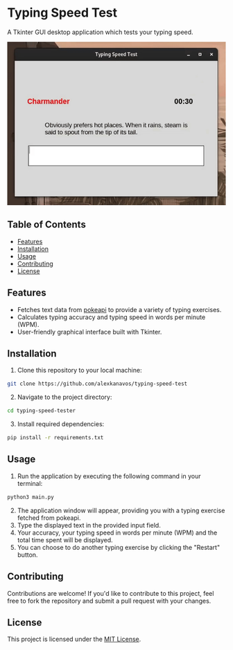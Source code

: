 # Typing Speed Test

A Tkinter GUI desktop application which tests your typing speed.

![Screenshot](img/screenshot.gif)

## Table of Contents

- [Features](#features)
- [Installation](#installation)
- [Usage](#usage)
- [Contributing](#contributing)
- [License](#license)

## Features

- Fetches text data from [pokeapi](https://pokeapi.co) to provide a variety of typing exercises.
- Calculates typing accuracy and typing speed in words per minute (WPM).
- User-friendly graphical interface built with Tkinter.

## Installation

1. Clone this repository to your local machine:

```bash
git clone https://github.com/alexkanavos/typing-speed-test
```

2. Navigate to the project directory:

```bash
cd typing-speed-tester
```

3. Install required dependencies:

```bash
pip install -r requirements.txt
```

## Usage

1. Run the application by executing the following command in your terminal:

```bash
python3 main.py
```

2. The application window will appear, providing you with a typing exercise fetched from pokeapi.
3. Type the displayed text in the provided input field.
4. Your accuracy, your typing speed in words per minute (WPM) and the total time spent will be displayed.
5. You can choose to do another typing exercise by clicking the "Restart" button.

## Contributing

Contributions are welcome! If you'd like to contribute to this project, feel free to fork the repository and submit a pull request with your changes.

## License

This project is licensed under the [MIT License](LICENSE).
